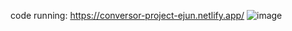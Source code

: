 code running: https://conversor-project-ejun.netlify.app/
![image](https://github.com/user-attachments/assets/28878065-3d4b-4b29-b570-99de59346b37)
